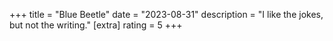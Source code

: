 +++
title = "Blue Beetle"
date = "2023-08-31"
description = "I like the jokes, but not the writing."
[extra]
rating = 5
+++
